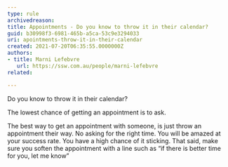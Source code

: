 ```yaml
---
type: rule
archivedreason:
title: Appointments - Do you know to throw it in their calendar?
guid: b30998f3-6981-465b-a5ca-53c9e3294033
uri: apointments-throw-it-in-their-calendar
created: 2021-07-20T06:35:55.0000000Z
authors: 
- title: Marni Lefebvre
   url: https://ssw.com.au/people/marni-lefebvre
related:

---
```

Do you know to throw it in their calendar?

The lowest chance of getting an appointment is to ask.
     
The best way to get an appointment with someone, is just throw an appointment their way. No asking for the right time. You will be amazed at your success rate.
You have a high chance of it sticking. That said, make sure you soften the appointment with a line such as “if there is better time for you, let me know”


<!--endintro-->

  
